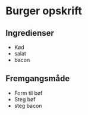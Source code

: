 # Burger opskrift

## Ingredienser
- Kød
- salat
- bacon

## Fremgangsmåde
- Form til bøf
- Steg bøf
- steg bacon